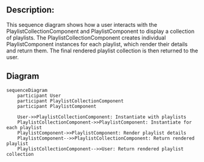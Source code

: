 ## Description:

This sequence diagram shows how a user interacts with the PlaylistCollectionComponent and PlaylistComponent to display a collection of playlists. The PlaylistCollectionComponent creates individual PlaylistComponent instances for each playlist, which render their details and return them. The final rendered playlist collection is then returned to the user.
## Diagram

```mermaid
sequenceDiagram
    participant User
    participant PlaylistCollectionComponent
    participant PlaylistComponent

    User->>PlaylistCollectionComponent: Instantiate with playlists
    PlaylistCollectionComponent->>PlaylistComponent: Instantiate for each playlist
    PlaylistComponent->>PlaylistComponent: Render playlist details
    PlaylistComponent-->>PlaylistCollectionComponent: Return rendered playlist
    PlaylistCollectionComponent-->>User: Return rendered playlist collection
```
